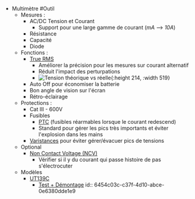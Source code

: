 - Multimètre #Outil
	- Mesures :
		- AC/DC Tension et Courant
			- Support pour une large gamme de courant (*mA* --> *10A*)
		- Résistance
		- Capacité
		- Diode
	- Fonctions :
		- [True RMS](https://www.promax.fr/fra/actualites/561/que-signifie-rms-et-true-rms-nous-expliquons-ici-les-differences/)
			- Améliorer la précision pour les mesures sur courant alternatif
			- Réduit l'impact des perturpations
			- ![Tension théorique vs réelle](https://www.promax.fr/assets/images/news/561-signals.jpg){:height 214, :width 519}
		- Auto Off pour économiser la batterie
		- Bon angle de vision sur l'écran
		- Rétro-éclairage
	- Protections :
		- Cat III - 600V
		- Fusibles
			- [PTC](https://fr.wikipedia.org/wiki/Fusible_r%C3%A9armable_PTC) (fusibles réarmables lorsque le courant redescend)
			- Standard pour gérer les pics très importants et éviter l'explosion dans les mains
		- [Varistances](https://fr.wikipedia.org/wiki/Varistance) pour éviter gérer/évacuer pics de tensions
	- Optional
		- [Non Contact Voltage (NCV)](https://www.fluke.com/en-us/learn/blog/electrical/non-contact-voltage-detector-basics)
			- Vérifier si il y du courant qui passe histoire de pas s'électrocuter
	- Modèles
		- [UT139C](https://meters.uni-trend.com/product/ut139-series/)
			- [Test + Démontage](http://testmeterpro.com/uni-t-ut139c-review/)
			  id:: 6454c03c-c37f-4d10-abce-0e6380dde1e9